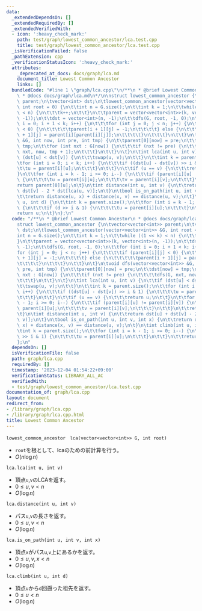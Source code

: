 ```yaml
---
data:
  _extendedDependsOn: []
  _extendedRequiredBy: []
  _extendedVerifiedWith:
  - icon: ':heavy_check_mark:'
    path: test/graph/lowest_common_ancestor/lca.test.cpp
    title: test/graph/lowest_common_ancestor/lca.test.cpp
  _isVerificationFailed: false
  _pathExtension: cpp
  _verificationStatusIcon: ':heavy_check_mark:'
  attributes:
    _deprecated_at_docs: docs/graph/lca.md
    document_title: Lowest Common Ancestor
    links: []
  bundledCode: "#line 1 \"graph/lca.cpp\"\n/**\n * @brief Lowest Common Ancestor\n\
    \ * @docs docs/graph/lca.md\n*/\n\nstruct lowest_common_ancestor {\n\tvector<vector<int>>\
    \ parent;\n\tvector<int> dst;\n\tlowest_common_ancestor(vector<vector<int>> &G,\
    \ int root = 0) {\n\t\tint n = G.size();\n\t\tint k = 1;\n\t\twhile ((1 << k)\
    \ < n) {\n\t\t\tk++;\n\t\t}\n\t\tparent = vector<vector<int>>(k, vector<int>(n,\
    \ -1));\n\t\tdst = vector<int>(n, -1);\n\t\tdfs(G, root, -1, 0);\n\t\tfor (int\
    \ i = 0; i + 1 < k; i++) {\n\t\t\tfor (int j = 0; j < n; j++) {\n\t\t\t\tif (parent[i][j]\
    \ < 0) {\n\t\t\t\t\tparent[i + 1][j] = -1;\n\t\t\t\t} else {\n\t\t\t\t\tparent[i\
    \ + 1][j] = parent[i][parent[i][j]];\n\t\t\t\t}\n\t\t\t}\n\t\t}\n\t}\n\tvoid dfs(vector<vector<int>>\
    \ &G, int now, int pre, int tmp) {\n\t\tparent[0][now] = pre;\n\t\tdst[now] =\
    \ tmp;\n\t\tfor (int nxt : G[now]) {\n\t\t\tif (nxt != pre) {\n\t\t\t\tdfs(G,\
    \ nxt, now, tmp + 1);\n\t\t\t}\n\t\t}\n\t}\n\tint lca(int u, int v) {\n\t\tif\
    \ (dst[u] < dst[v]) {\n\t\t\tswap(u, v);\n\t\t}\n\t\tint k = parent.size();\n\t\
    \tfor (int i = 0; i < k; i++) {\n\t\t\tif ((dst[u] - dst[v]) >> i & 1) {\n\t\t\
    \t\tu = parent[i][u];\n\t\t\t}\n\t\t}\n\t\tif (u == v) {\n\t\t\treturn u;\n\t\t\
    }\n\t\tfor (int i = k - 1; i >= 0; i--) {\n\t\t\tif (parent[i][u] != parent[i][v])\
    \ {\n\t\t\t\tu = parent[i][u];\n\t\t\t\tv = parent[i][v];\n\t\t\t}\n\t\t}\n\t\t\
    return parent[0][u];\n\t}\n\tint distance(int u, int v) {\n\t\treturn dst[u] +\
    \ dst[v] - 2 * dst[lca(u, v)];\n\t}\n\tbool is_on_path(int u, int v, int x) {\n\
    \t\treturn distance(u, x) + distance(x, v) == distance(u, v);\n\t}\n\tint climb(int\
    \ u, int d) {\n\t\tint k = parent.size();\n\t\tfor (int i = k - 1; i >= 0; i--)\
    \ {\n\t\t\tif (d >> i & 1) {\n\t\t\t\tu = parent[i][u];\n\t\t\t}\n\t\t}\n\t\t\
    return u;\n\t}\n};\n"
  code: "/**\n * @brief Lowest Common Ancestor\n * @docs docs/graph/lca.md\n*/\n\n\
    struct lowest_common_ancestor {\n\tvector<vector<int>> parent;\n\tvector<int>\
    \ dst;\n\tlowest_common_ancestor(vector<vector<int>> &G, int root = 0) {\n\t\t\
    int n = G.size();\n\t\tint k = 1;\n\t\twhile ((1 << k) < n) {\n\t\t\tk++;\n\t\t\
    }\n\t\tparent = vector<vector<int>>(k, vector<int>(n, -1));\n\t\tdst = vector<int>(n,\
    \ -1);\n\t\tdfs(G, root, -1, 0);\n\t\tfor (int i = 0; i + 1 < k; i++) {\n\t\t\t\
    for (int j = 0; j < n; j++) {\n\t\t\t\tif (parent[i][j] < 0) {\n\t\t\t\t\tparent[i\
    \ + 1][j] = -1;\n\t\t\t\t} else {\n\t\t\t\t\tparent[i + 1][j] = parent[i][parent[i][j]];\n\
    \t\t\t\t}\n\t\t\t}\n\t\t}\n\t}\n\tvoid dfs(vector<vector<int>> &G, int now, int\
    \ pre, int tmp) {\n\t\tparent[0][now] = pre;\n\t\tdst[now] = tmp;\n\t\tfor (int\
    \ nxt : G[now]) {\n\t\t\tif (nxt != pre) {\n\t\t\t\tdfs(G, nxt, now, tmp + 1);\n\
    \t\t\t}\n\t\t}\n\t}\n\tint lca(int u, int v) {\n\t\tif (dst[u] < dst[v]) {\n\t\
    \t\tswap(u, v);\n\t\t}\n\t\tint k = parent.size();\n\t\tfor (int i = 0; i < k;\
    \ i++) {\n\t\t\tif ((dst[u] - dst[v]) >> i & 1) {\n\t\t\t\tu = parent[i][u];\n\
    \t\t\t}\n\t\t}\n\t\tif (u == v) {\n\t\t\treturn u;\n\t\t}\n\t\tfor (int i = k\
    \ - 1; i >= 0; i--) {\n\t\t\tif (parent[i][u] != parent[i][v]) {\n\t\t\t\tu =\
    \ parent[i][u];\n\t\t\t\tv = parent[i][v];\n\t\t\t}\n\t\t}\n\t\treturn parent[0][u];\n\
    \t}\n\tint distance(int u, int v) {\n\t\treturn dst[u] + dst[v] - 2 * dst[lca(u,\
    \ v)];\n\t}\n\tbool is_on_path(int u, int v, int x) {\n\t\treturn distance(u,\
    \ x) + distance(x, v) == distance(u, v);\n\t}\n\tint climb(int u, int d) {\n\t\
    \tint k = parent.size();\n\t\tfor (int i = k - 1; i >= 0; i--) {\n\t\t\tif (d\
    \ >> i & 1) {\n\t\t\t\tu = parent[i][u];\n\t\t\t}\n\t\t}\n\t\treturn u;\n\t}\n\
    };\n"
  dependsOn: []
  isVerificationFile: false
  path: graph/lca.cpp
  requiredBy: []
  timestamp: '2023-12-04 01:54:22+09:00'
  verificationStatus: LIBRARY_ALL_AC
  verifiedWith:
  - test/graph/lowest_common_ancestor/lca.test.cpp
documentation_of: graph/lca.cpp
layout: document
redirect_from:
- /library/graph/lca.cpp
- /library/graph/lca.cpp.html
title: Lowest Common Ancestor
---
```

```lowest_common_ancestor　lca(vector<vector<int>> G, int root)```
- `root`を根として、lcaのための前計算を行う。
- $O(n\log{n})$

```lca.lca(int u, int v)```
- 頂点`u`,`v`のLCAを返す。
- $0\le u, v < n$
- $O(\log{n})$

```lca.distance(int u, int v)```
- パス`u`,`v`の長さを返す。
- $0\le u, v < n$
- $O(\log{n})$

```lca.is_on_path(int u, int v, int x)```
- 頂点`x`がパス`u`,`v`上にあるかを返す。
- $0\le u, v, x < n$
- $O(\log{n})$

```lca.climb(int u, int d)```
- 頂点`u`から`d`回遡った祖先を返す。
- $0\le u < n$
- $O(\log{n})$